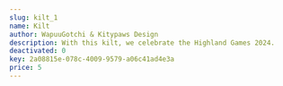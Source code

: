 ```yaml
---
slug: kilt_1
name: Kilt
author: WapuuGotchi & Kitypaws Design
description: With this kilt, we celebrate the Highland Games 2024.
deactivated: 0
key: 2a08815e-078c-4009-9579-a06c41ad4e3a
price: 5
---
```

